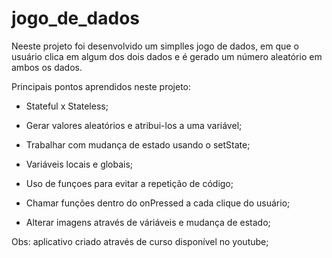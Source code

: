 # jogo_de_dados




Neeste projeto foi desenvolvido um simplles jogo de dados, em que o usuário clica em algum dos dois dados e é gerado um número aleatório em ambos os dados.

Principais pontos aprendidos neste projeto: 

- Stateful x Stateless;

- Gerar valores aleatórios e atribui-los a uma variável;

- Trabalhar com mudança de estado usando o setState;

- Variáveis locais e globais;

- Uso de funçoes para evitar a repetição de código;

- Chamar funções dentro do onPressed a cada clique do usuário;

- Alterar imagens através de váriáveis e mudança de estado;



Obs: aplicativo criado através de curso disponível no youtube;


